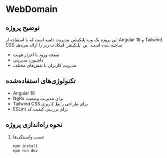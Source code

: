 # WebDomain

## توضیح پروژه

این پروژه یک وب‌اپلیکیشن مدیریت دامنه است که با استفاده از Angular 18 و Tailwind CSS ساخته شده است. این اپلیکیشن امکانات زیر را ارائه می‌دهد:

- صفحه ورود با احراز هویت
- داشبورد مدیریتی
- مدیریت کاربران با نقش‌های مختلف

## تکنولوژی‌های استفاده‌شده

- Angular 18
- NgRx برای مدیریت وضعیت
- Tailwind CSS برای طراحی رابط کاربری
- ESLint برای بررسی کیفیت کد

## نحوه راه‌اندازی پروژه

1. نصب وابستگی‌ها:

   ```bash
   npm install
   npm run dev
